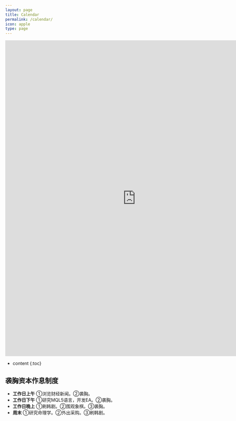 ```yaml
---
layout: page
title: Calendar
permalink: /calendar/
icon: apple
type: page
---
```


<iframe frameborder="0" width="825" height="1000" scrolling="yes" src="https://rili-d.jin10.com/open.php?fontSize=14px&theme=darkgray"></iframe>

* content
{:toc}


## 袭胸资本作息制度
* **工作日上午**
①浏览财经新闻。②袭胸。
* **工作日下午**
①研究MQL5语言，开发EA。②袭胸。
* **工作日晚上**
①刷韩剧。②围观象棋。③袭胸。
* **周末**
①研究命理学。②外出采购。③刷韩剧。
